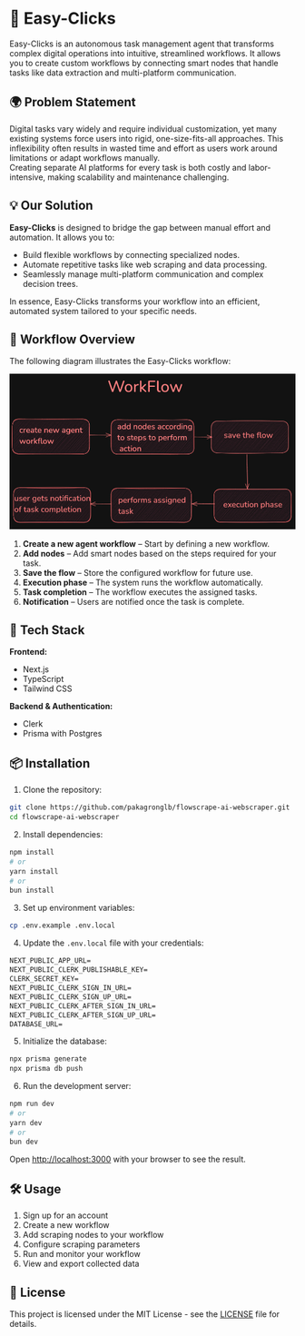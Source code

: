 # 🚀 **Easy-Clicks**

Easy-Clicks is an autonomous task management agent that transforms complex digital operations into intuitive, streamlined workflows. It allows you to create custom workflows by connecting smart nodes that handle tasks like data extraction and multi-platform communication.



## 🌍 **Problem Statement**
Digital tasks vary widely and require individual customization, yet many existing systems force users into rigid, one-size-fits-all approaches. This inflexibility often results in wasted time and effort as users work around limitations or adapt workflows manually.  
Creating separate AI platforms for every task is both costly and labor-intensive, making scalability and maintenance challenging.


## 💡 **Our Solution**
**Easy-Clicks** is designed to bridge the gap between manual effort and automation. It allows you to:
- Build flexible workflows by connecting specialized nodes.
- Automate repetitive tasks like web scraping and data processing.
- Seamlessly manage multi-platform communication and complex decision trees.  

In essence, Easy-Clicks transforms your workflow into an efficient, automated system tailored to your specific needs.


## 🔎 **Workflow Overview**
The following diagram illustrates the Easy-Clicks workflow:  

![Workflow](./workflow.png)

1. **Create a new agent workflow** – Start by defining a new workflow.  
2. **Add nodes** – Add smart nodes based on the steps required for your task.  
3. **Save the flow** – Store the configured workflow for future use.  
4. **Execution phase** – The system runs the workflow automatically.  
5. **Task completion** – The workflow executes the assigned tasks.  
6. **Notification** – Users are notified once the task is complete.  





## 🚀 Tech Stack

**Frontend:**  
- Next.js  
- TypeScript  
- Tailwind CSS  

**Backend & Authentication:**  
- Clerk  
- Prisma with Postgres 

## 📦 **Installation**

1. Clone the repository:
```bash
git clone https://github.com/pakagronglb/flowscrape-ai-webscraper.git
cd flowscrape-ai-webscraper
```

2. Install dependencies:
```bash
npm install
# or
yarn install
# or
bun install
```

3. Set up environment variables:
```bash
cp .env.example .env.local
```

4. Update the `.env.local` file with your credentials:
```env
NEXT_PUBLIC_APP_URL=
NEXT_PUBLIC_CLERK_PUBLISHABLE_KEY=
CLERK_SECRET_KEY=
NEXT_PUBLIC_CLERK_SIGN_IN_URL=
NEXT_PUBLIC_CLERK_SIGN_UP_URL=
NEXT_PUBLIC_CLERK_AFTER_SIGN_IN_URL=
NEXT_PUBLIC_CLERK_AFTER_SIGN_UP_URL=
DATABASE_URL=
```

5. Initialize the database:
```bash
npx prisma generate
npx prisma db push
```

6. Run the development server:
```bash
npm run dev
# or
yarn dev
# or
bun dev
```

Open [http://localhost:3000](http://localhost:3000) with your browser to see the result.

## 🛠️ Usage

1. Sign up for an account
2. Create a new workflow
3. Add scraping nodes to your workflow
4. Configure scraping parameters
5. Run and monitor your workflow
6. View and export collected data


## 📄 License

This project is licensed under the MIT License - see the [LICENSE](LICENSE) file for details.

